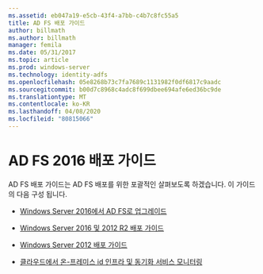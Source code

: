 ```yaml
---
ms.assetid: eb047a19-e5cb-43f4-a7bb-c4b7c8fc55a5
title: AD FS 배포 가이드
author: billmath
ms.author: billmath
manager: femila
ms.date: 05/31/2017
ms.topic: article
ms.prod: windows-server
ms.technology: identity-adfs
ms.openlocfilehash: 05e8268b73c7fa7689c1131982f0df6817c9aadc
ms.sourcegitcommit: b00d7c8968c4adc8f699dbee694afe6ed36bc9de
ms.translationtype: MT
ms.contentlocale: ko-KR
ms.lasthandoff: 04/08/2020
ms.locfileid: "80815066"
---
```

# <a name="ad-fs-2016-deployment-guide"></a>AD FS 2016 배포 가이드


AD FS 배포 가이드는 AD FS 배포를 위한 포괄적인 살펴보도록 하겠습니다.  이 가이드의 다음 구성 됩니다.

  
* [Windows Server 2016에서 AD FS로 업그레이드](Upgrading-to-AD-FS-in-Windows-Server-2016.md)  

* [Windows Server 2016 및 2012 R2 배포 가이드](Windows-Server-2012-R2-AD-FS-Deployment-Guide.md)

* [Windows Server 2012 배포 가이드](Windows-Server-2012-AD-FS-Deployment-Guide.md)

* [클라우드에서 온-프레미스 id 인프라 및 동기화 서비스 모니터링](https://azure.microsoft.com/documentation/articles/active-directory-aadconnect-health)
  
